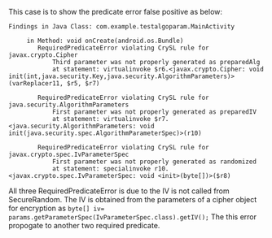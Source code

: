 This case is to show the predicate error false positive as below:

```
Findings in Java Class: com.example.testalgoparam.MainActivity

	 in Method: void onCreate(android.os.Bundle)
		RequiredPredicateError violating CrySL rule for javax.crypto.Cipher
			Third parameter was not properly generated as preparedAlg
			at statement: virtualinvoke $r6.<javax.crypto.Cipher: void init(int,java.security.Key,java.security.AlgorithmParameters)>(varReplacer11, $r5, $r7)

		RequiredPredicateError violating CrySL rule for java.security.AlgorithmParameters
			First parameter was not properly generated as preparedIV
			at statement: virtualinvoke $r7.<java.security.AlgorithmParameters: void init(java.security.spec.AlgorithmParameterSpec)>(r10)

		RequiredPredicateError violating CrySL rule for javax.crypto.spec.IvParameterSpec
			First parameter was not properly generated as randomized
			at statement: specialinvoke r10.<javax.crypto.spec.IvParameterSpec: void <init>(byte[])>($r8)
```

All three RequiredPredicateError is due to the IV is not called from SecureRandom. The IV is obtained from the parameters of a cipher object for encryption as `byte[] iv= params.getParameterSpec(IvParameterSpec.class).getIV();`  The this error propogate to another two required predicate.
